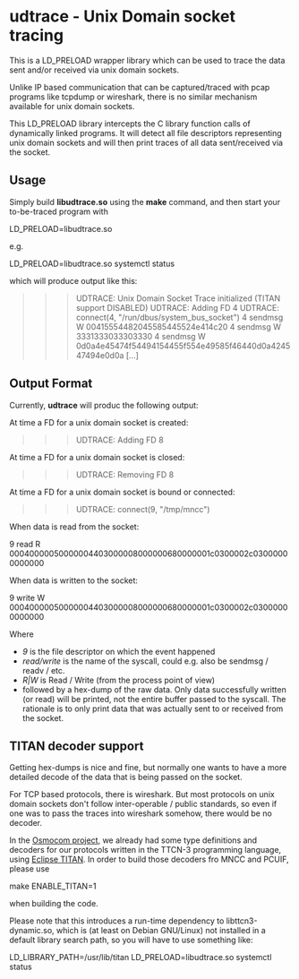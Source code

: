 udtrace - Unix Domain socket tracing
====================================

This is a LD_PRELOAD wrapper library which can be used to trace the data
sent and/or received via unix domain sockets.

Unlike IP based communication that can be captured/traced with pcap
programs like tcpdump or wireshark, there is no similar mechanism
available for unix domain sockets.

This LD_PRELOAD library intercepts the C library function calls of
dynamically linked programs.  It will detect all file descriptors
representing unix domain sockets and will then print traces of all
data sent/received via the socket.

Usage
-----

Simply build **libudtrace.so** using the **make** command, and then
start your to-be-traced program with

  LD_PRELOAD=libudtrace.so

e.g.

  LD_PRELOAD=libudtrace.so systemctl status

which will produce output like this:

  >>> UDTRACE: Unix Domain Socket Trace initialized (TITAN support DISABLED)
  >>> UDTRACE: Adding FD 4
  >>> UDTRACE: connect(4, "/run/dbus/system_bus_socket")
  4 sendmsg W 00415554482045585445524e414c20
  4 sendmsg W 3331333033303330
  4 sendmsg W 0d0a4e45474f54494154455f554e49585f46440d0a424547494e0d0a
  [...]

Output Format
-------------

Currently, **udtrace** will produc the following output:


At time a FD for a unix domain socket is created:

  >>> UDTRACE: Adding FD 8

At time a FD for a unix domain socket is closed:

  >>> UDTRACE: Removing FD 8

At time a FD for a unix domain socket is bound or connected:

  >>> UDTRACE: connect(9, "/tmp/mncc")

When data is read from the socket:

  9 read R 00040000050000004403000008000000680000001c0300002c03000000000000

When data is written to the socket:

  9 write W 00040000050000004403000008000000680000001c0300002c03000000000000

Where
 * *9* is the file descriptor on which the event happened
 * *read/write* is the name of the syscall, could e.g. also be sendmsg / readv / etc.
 * *R|W* is Read / Write (from the process point of view)
 * followed by a hex-dump of the raw data.  Only data successfully
   written (or read) will be printed, not the entire buffer passed to
   the syscall.  The rationale is to only print data  that was actually
   sent to or received from the socket.

TITAN decoder support
---------------------

Getting hex-dumps is nice and fine, but normally one wants to have a
more detailed decode of the data that is being passed on the socket.

For TCP based protocols, there is wireshark.  But most protocols on unix
domain sockets don't follow inter-operable / public standards, so even
if one was to pass the traces into wireshark somehow, there would be no
decoder.

In the [Osmocom project](https://osmocom.org/), we already had some type
definitions and decoders for our protocols written in the TTCN-3
programming language, using [Eclipse TITAN](https://projects.eclipse.org/projects/tools.titan).
In order to build those decoders fro MNCC and PCUIF, please use

  make ENABLE_TITAN=1

when building the code.

Please note that this introduces a run-time dependency to
libttcn3-dynamic.so, which is (at least on Debian GNU/Linux) not
installed in a default library search path, so you will have to use
something like:

  LD_LIBRARY_PATH=/usr/lib/titan LD_PRELOAD=libudtrace.so systemctl status

